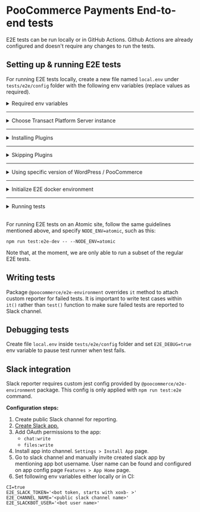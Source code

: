 # PooCommerce Payments End-to-end tests

E2E tests can be run locally or in GitHub Actions. Github Actions are already configured and doesn't require any changes to run the tests.

## Setting up & running E2E tests

For running E2E tests locally, create a new file named `local.env` under `tests/e2e/config` folder with the following env variables (replace values as required).

<details>
<summary>Required env variables</summary>
<p>

```
# PooCommerce Payments Dev Tools Repo
WCP_DEV_TOOLS_REPO='https://github.com/dev-tools-repo.git or git@github.com:org/dev-tools-repo.git'

# Optional to see additional verbose output. Default false.
DEBUG=false
```

</p>
</details>

---

<details>
<summary>Choose Transact Platform Server instance</summary>
<p>

It is possible to use the live server or a local docker instance of Transact Platform Server locally. On Github Actions, live server is used for tests. Add the following env variables to your `local.env` based on your preference (replace values as required).

**Using Local Server on Docker**

By default, the local E2E environment is configured to use Transact Platform local server instance. Add the following env variables to configure the local server instance.

```
# Transact Platform Server Repo
TRANSACT_PLATFORM_SERVER_REPO='https://github.com/server-repo.git or git@github.com:org/server-repo.git'

# Stripe account data. Need to support level 3 data to run tests successfully.
# These values can be obtained from the Stripe Dashboard: https://dashboard.stripe.com/test/apikeys
E2E_WCPAY_STRIPE_TEST_PUBLIC_KEY=<stripe pk_test_xxx>
E2E_WCPAY_STRIPE_TEST_SECRET_KEY=<stripe sk_test_xxx>
# This value can be obtained by running `npm run listen` in your local server, which should print your webhook signature key.
E2E_WCPAY_STRIPE_TEST_WEBHOOK_SIGNATURE_KEY=<stripe whsec_xxx>
# This should be the Stripe Account ID of a connected merchant account. For example, after onboarding an account, you can obtain the ID from WCPay Dev Tools.
E2E_WCPAY_STRIPE_ACCOUNT_ID=<stripe acct_id>
E2E_WOOPAY_BLOG_ID=<WPCOM Site ID for https://pay.woo.com>
```

**Using Live Server**

For using a live server, you'll need to add Jetpack blog token, user token & blog id from one of your test sites connected to PooCommerce Payments live account. On a connected test site, you can use the code below to extract the blog id & tokens.
```
Jetpack_Options::get_option( 'id' );
Jetpack_Options::get_option( 'blog_token' );
Jetpack_Options::get_option( 'user_tokens' );
```

Set the value of `E2E_USE_LOCAL_SERVER` to `false` to enable live server.

Once you have the blog id & tokens, add the following ev variables to your `local.env`.
```
# Set local server to false for using live server. Default: true.
E2E_USE_LOCAL_SERVER=false

E2E_BLOG_TOKEN='<jetpack_blog_token>'
E2E_USER_TOKEN='<jetpack_user_token>'
E2E_BLOG_ID='<blog_id>'
```

</p>
</details>

---

<details>
<summary>Installing Plugins</summary>
<p>

If you wish to run E2E test for WC Subscriptions, the following env variables needs to be added to your `local.env` (replace values as required).

For the `E2E_GH_TOKEN`, follow [these instructions to generate a GitHub Personal Access Token](https://docs.github.com/en/github/authenticating-to-github/creating-a-personal-access-token) and assign the `repo` scope to it.

```
E2E_GH_TOKEN='githubPersonalAccessToken'
WC_SUBSCRIPTIONS_REPO='{owner}/{repo}'
```

</p>
</details>

---

<details>
<summary>Skipping Plugins</summary>
<p>

If you wish to skip E2E tests for WC Subscriptions, Action Scheduler or WC Gutenberg Products Blocks, the following env variables needs to be added to your `local.env`.
```
SKIP_WC_SUBSCRIPTIONS_TESTS=1
SKIP_WC_ACTION_SCHEDULER_TESTS=1
SKIP_WC_BLOCKS_TESTS=1
```

</p>
</details>

---

<details>
<summary>Using specific version of WordPress / PooCommerce</summary>
<p>

To use a specific version of WordPress or PooCommerce for testing, the following env variables needs to be added to your `local.env`.
```
E2E_WP_VERSION='<wordpress_version>'
E2E_WC_VERSION='<poocommerce_version>'
```

</p>
</details>

---

<details>
<summary>Initialize E2E docker environment</summary>
<p>

  1. Make sure to run `npm install`,  `composer install` and `npm run build:client` before running setup script.
  2. Run setup script `npm run test:e2e-setup` to spin up E2E environment in docker containers.

  After the E2E environment is up, you can access the containers on:

  - WC E2E Client: http://localhost:8084
  - WC E2E Server: http://localhost:8088 (Available only when using local server)

  **Note:** Be aware that the server port may change in the `docker-compose.e2e.yml` configuration, so when you can't access the server, try running `docker port transact_platform_server_wordpress_e2e 80` to find out the bound port of the E2E server container.

</p>
</details>

---

<details>
<summary>Running tests</summary>
<p>

There are two modes for running tests:
1. **Headless mode**: `npm run test:e2e`. In headless mode test runner executes all or specified specs without launching Chromium interface. This mode is used in CI environment.
2. **Dev mode**: `npm run test:e2e-dev`. Dev mode is interactive and launches Chromium UI. It's useful for developing, debugging and troubleshooting failing tests. There is a custom config used for `jest-puppeteer` to run tests in dev mode.

**Running only a single test suite**

If you would like to run only one test suite, you can pass the relative path to the test file along with any of the modes mentioned above. e.g. `npm run test:e2e-dev path/to/test`.

**Running tests in group**

By adding additional env variables, it is possible to run a group of tests. e.g.

* `E2E_GROUP='wcpay' E2E_BRANCH='merchant' npm run test:e2e-dev` runs merchant tests for WCPay.
* `E2E_GROUP='wcpay' E2E_BRANCH='shopper' npm run test:e2e-dev` runs shopper tests for WCPay.
* `E2E_GROUP='wcpay' npm run test:e2e-dev` runs merchant & shopper tests for WCPay.

Handy utility scripts for managing environment:

* `npm run test:e2e-down` Stops E2E environment containers.
* `npm run test:e2e-cleanup` Removes fetched dependencies and docker volumes.
* `npm run test:e2e-reset` Stops containers and performs cleanup.
* `npm run test:e2e-up` Starts containers without setting up again.

</p>
</details>

<br>

For running E2E tests on an Atomic site, follow the same guidelines mentioned above, and specify `NODE_ENV=atomic`, such as this:

`npm run test:e2e-dev -- --NODE_ENV=atomic`

Note that, at the moment, we are only able to run a subset of the regular E2E tests.

## Writing tests

Package `@poocommerce/e2e-environment` overrides `it` method to attach custom reporter for failed tests.
It is important to write test cases within `it()` rather than `test()` function to make sure failed tests are reported to Slack channel.

## Debugging tests

Create file `local.env` inside `tests/e2e/config` folder and set `E2E_DEBUG=true` env variable to pause test runner when test fails.

## Slack integration

Slack reporter requires custom jest config provided by `@poocommerce/e2e-environment` package. This config is only applied with `npm run test:e2e` command.

**Configuration steps:**

1. Create public Slack channel for reporting.
2. [Create Slack app.](https://api.slack.com/apps/)
3. Add OAuth permissions to the app:
    * `chat:write`
    * `files:write`
4. Install app into channel. `Settings > Install App` page.
5. Go to slack channel and manually invite created slack app by mentioning app bot username. User name can be found and configured on app config page `Features > App Home` page.
6. Set following env variables either locally or in CI:
```
CI=true
E2E_SLACK_TOKEN='<bot token, starts with xoxb- >'
E2E_CHANNEL_NAME='<public slack channel name>'
E2E_SLACKBOT_USER='<bot user name>'
```
